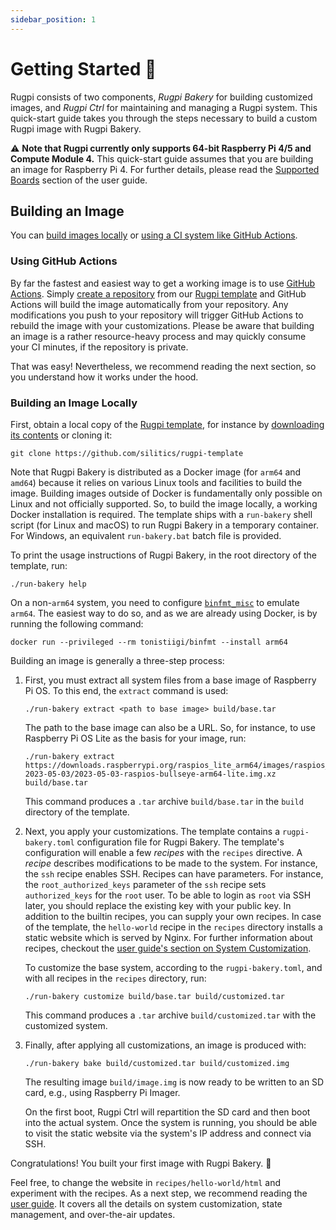 ```yaml
---
sidebar_position: 1
---
```


# Getting Started 🚀

Rugpi consists of two components, _Rugpi Bakery_ for building customized images, and _Rugpi Ctrl_ for maintaining and managing a Rugpi system.
This quick-start guide takes you through the steps necessary to build a custom Rugpi image with Rugpi Bakery.

⚠️ **Note that Rugpi currently only supports 64-bit Raspberry Pi 4/5 and Compute Module 4.**
This quick-start guide assumes that you are building an image for Raspberry Pi 4.
For further details, please read the [Supported Boards](./guide/supported-boards.md) section of the user guide.

## Building an Image

You can [build images locally](#building-an-image-locally) or [using a CI system like GitHub Actions](#using-github-actions).

### Using GitHub Actions

By far the fastest and easiest way to get a working image is to use [GitHub Actions](https://github.com/features/actions).
Simply [create a repository](https://docs.github.com/en/repositories/creating-and-managing-repositories/creating-a-repository-from-a-template#creating-a-repository-from-a-template) from our [Rugpi template](https://github.com/silitics/rugpi-template) and GitHub Actions will build the image automatically from your repository.
Any modifications you push to your repository will trigger GitHub Actions to rebuild the image with your customizations.
Please be aware that building an image is a rather resource-heavy process and may quickly consume your CI minutes, if the repository is private.

That was easy! Nevertheless, we recommend reading the next section, so you understand how it works under the hood.

### Building an Image Locally

First, obtain a local copy of the [Rugpi template](https://github.com/silitics/rugpi-template), for instance by [downloading its contents](https://github.com/silitics/rugpi-template/archive/refs/heads/main.zip) or cloning it:

```shell
git clone https://github.com/silitics/rugpi-template
```

Note that Rugpi Bakery is distributed as a Docker image (for `arm64` and `amd64`) because it relies on various Linux tools and facilities to build the image.
Building images outside of Docker is fundamentally only possible on Linux and not officially supported.
So, to build the image locally, a working Docker installation is required.
The template ships with a `run-bakery` shell script (for Linux and macOS) to run Rugpi Bakery in a temporary container.
For Windows, an equivalent `run-bakery.bat` batch file is provided.

To print the usage instructions of Rugpi Bakery, in the root directory of the template, run:

```shell
./run-bakery help
```

On a non-`arm64` system, you need to configure [`binfmt_misc`](https://en.wikipedia.org/wiki/Binfmt_misc) to emulate `arm64`.
The easiest way to do so, and as we are already using Docker, is by running the following command:

```shell
docker run --privileged --rm tonistiigi/binfmt --install arm64
```

Building an image is generally a three-step process:

1. First, you must extract all system files from a base image of Raspberry Pi OS.
   To this end, the `extract` command is used:

   ```shell
   ./run-bakery extract <path to base image> build/base.tar
   ```

   The path to the base image can also be a URL.
   So, for instance, to use Raspberry Pi OS Lite as the basis for your image, run:

   ```shell
   ./run-bakery extract https://downloads.raspberrypi.org/raspios_lite_arm64/images/raspios_lite_arm64-2023-05-03/2023-05-03-raspios-bullseye-arm64-lite.img.xz build/base.tar
   ```

   This command produces a `.tar` archive `build/base.tar` in the `build` directory of the template.

2. Next, you apply your customizations.
   The template contains a `rugpi-bakery.toml` configuration file for Rugpi Bakery.
   The template's configuration will enable a few *recipes* with the `recipes` directive.
   A *recipe* describes modifications to be made to the system.
   For instance, the `ssh` recipe enables SSH.
   Recipes can have parameters.
   For instance, the `root_authorized_keys` parameter of the `ssh` recipe sets `authorized_keys` for the `root` user.
   To be able to login as `root` via SSH later, you should replace the existing key with your public key.
   In addition to the builtin recipes, you can supply your own recipes.
   In case of the template, the `hello-world` recipe in the `recipes` directory installs a static website which is served by Nginx.
   For further information about recipes, checkout the [user guide's section on System Customization](./guide/system-customization).

   To customize the base system, according to the `rugpi-bakery.toml`, and with all recipes in the `recipes` directory, run:

   ```shell
   ./run-bakery customize build/base.tar build/customized.tar
   ```

   This command produces a `.tar` archive `build/customized.tar` with the customized system.

3. Finally, after applying all customizations, an image is produced with:

   ```shell
   ./run-bakery bake build/customized.tar build/customized.img
   ```

   The resulting image `build/image.img` is now ready to be written to an SD card, e.g., using Raspberry Pi Imager.

   On the first boot, Rugpi Ctrl will repartition the SD card and then boot into the actual system.
   Once the system is running, you should be able to visit the static website via the system's IP address and connect via SSH.

Congratulations! You built your first image with Rugpi Bakery. 🙌

Feel free, to change the website in `recipes/hello-world/html` and experiment with the recipes.
As a next step, we recommend reading the [user guide](./guide).
It covers all the details on system customization, state management, and over-the-air updates.
